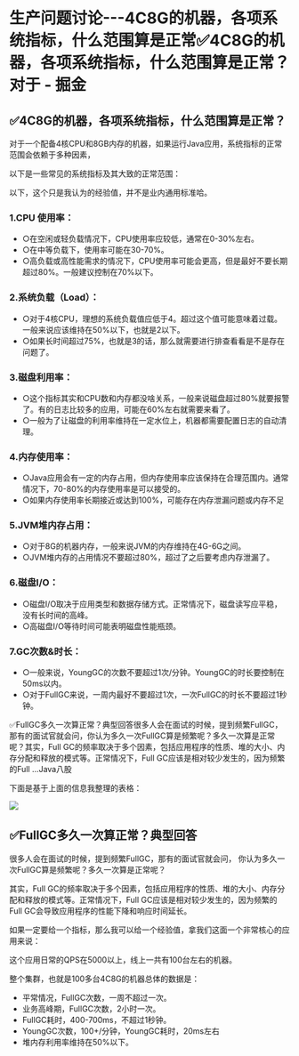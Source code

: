 # 生产问题讨论---4C8G的机器，各项系统指标，什么范围算是正常✅4C8G的机器，各项系统指标，什么范围算是正常？ 对于 - 掘金
✅4C8G的机器，各项系统指标，什么范围算是正常？
-------------------------

对于一个配备4核CPU和8GB内存的机器，如果运行Java应用，系统指标的正常范围会依赖于多种因素，

以下是一些常见的系统指标及其大致的正常范围：

以下，这个只是我认为的经验值，并不是业内通用标准哈。

### 1.CPU 使用率：

*   ○在空闲或轻负载情况下，CPU使用率应较低，通常在0-30%左右。
*   ○在中等负载下，使用率可能在30-70%。
*   ○高负载或高性能需求的情况下，CPU使用率可能会更高，但是最好不要长期超过80%。一般建议控制在70%以下。

### 2.系统负载（Load）：

*   ○对于4核CPU，理想的系统负载值应低于4。超过这个值可能意味着过载。一般来说应该维持在50%以下，也就是2以下。
*   ○如果长时间超过75%，也就是3的话，那么就需要进行排查看看是不是存在问题了。

### 3.磁盘利用率：

*   ○这个指标其实和CPU数和内存都没啥关系，一般来说磁盘超过80%就要报警了。有的日志比较多的应用，可能在60%左右就需要来看了。
*   ○一般为了让磁盘的利用率维持在一定水位上，机器都需要配置日志的自动清理。

### 4.内存使用率：

*   ○Java应用会有一定的内存占用，但内存使用率应该保持在合理范围内。通常情况下，70-80%的内存使用率是可以接受的。
*   ○如果内存使用率长期接近或达到100%，可能存在内存泄漏问题或内存不足

### 5.JVM堆内存占用：

*   ○对于8G的机器内存，一般来说JVM的内存维持在4G-6G之间。
*   ○JVM堆内存的占用情况不要超过80%，超过了之后要考虑内存泄漏了。

### 6.磁盘I/O：

*   ○磁盘I/O取决于应用类型和数据存储方式。正常情况下，磁盘读写应平稳，没有长时间的高峰。
*   ○高磁盘I/O等待时间可能表明磁盘性能瓶颈。

### 7.GC次数&时长：

*   ○一般来说，YoungGC的次数不要超过1次/分钟。YoungGC的时长要控制在50ms以内。
*   ○对于FullGC来说，一周内最好不要超过1次，一次FullGC的时长不要超过1秒钟。

✅FullGC多久一次算正常？典型回答很多人会在面试的时候，提到频繁FullGC，那有的面试官就会问，你认为多久一次FullGC算是频繁呢？多久一次算是正常呢？其实，Full GC的频率取决于多个因素，包括应用程序的性质、堆的大小、内存分配和释放的模式等。正常情况下，Full GC应该是相对较少发生的，因为频繁的Full ...Java八股

下面是基于上面的信息我整理的表格：

![](https://p3-xtjj-sign.byteimg.com/tos-cn-i-73owjymdk6/7551a4b503c5493b832decf94d16b640~tplv-73owjymdk6-jj-mark-v1:0:0:0:0:5o6Y6YeR5oqA5pyv56S-5Yy6IEAg5ZCO56uv56iL5bqP5ZGYQXNrYQ==:q75.awebp?rk3s=f64ab15b&x-expires=1744629131&x-signature=fgh2zHUeQqO%2B3S4lzXj3kRflTu0%3D)

✅FullGC多久一次算正常？典型回答
-------------------

很多人会在面试的时候，提到频繁FullGC，那有的面试官就会问， 你认为多久一次FullGC算是频繁呢？多久一次算是正常呢？

其实，Full GC的频率取决于多个因素，包括应用程序的性质、堆的大小、内存分配和释放的模式等。正常情况下，Full GC应该是相对较少发生的，因为频繁的Full GC会导致应用程序的性能下降和响应时间延长。

如果一定要给一个指标，那么我可以给一个经验值，拿我们这面一个非常核心的应用来说：

这个应用日常的QPS在5000以上，线上一共有100台左右的机器。

整个集群，也就是100多台4C8G的机器总体的数据是：

*   平常情况，FullGC次数，一周不超过一次。
*   业务高峰期，FullGC次数，2小时一次。
*   FullGC耗时，400-700ms，不超过1秒钟。
*   YoungGC次数，100+/分钟，YoungGC耗时，20ms左右
*   堆内存利用率维持在50%以下。